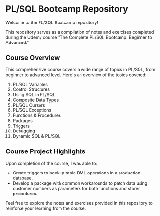 # PL/SQL Bootcamp Repository

Welcome to the PL/SQL Bootcamp repository!

This repository serves as a compilation of notes and exercises completed during the Udemy course "The Complete PL/SQL Bootcamp: Beginner to Advanced."

## Course Overview

This comprehensive course covers a wide range of topics in PL/SQL, from beginner to advanced level. Here's an overview of the topics covered:

1. PL/SQL Variables
2. Control Structures
3. Using SQL in PL/SQL
4. Composite Data Types
5. PL/SQL Cursors
6. PL/SQL Exceptions
7. Functions & Procedures
8. Packages
9. Triggers
10. Debugging
11. Dynamic SQL & PL/SQL

## Course Project Highlights

Upon completion of the course, I was able to:

- Create triggers to backup table DML operations in a production database.
- Develop a package with common workarounds to patch data using customer numbers as parameters for both functions and stored procedures.

Feel free to explore the notes and exercises provided in this repository to reinforce your learning from the course.
